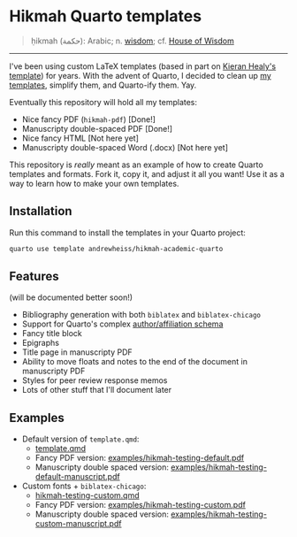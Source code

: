 # Hikmah Quarto templates

> ḥikmah (حكمة): Arabic; n. [wisdom](https://en.wikipedia.org/wiki/Hikmah); cf. [House of Wisdom](https://en.wikipedia.org/wiki/House_of_Knowledge)

---

I've been using custom LaTeX templates (based in part on [Kieran Healy's template](https://github.com/kjhealy/latex-custom-kjh)) for years. With the advent of Quarto, I decided to clean up [my templates](https://github.com/andrewheiss/portable-pandoc-magic), simplify them, and Quarto-ify them. Yay.

Eventually this repository will hold all my templates:

- Nice fancy PDF (`hikmah-pdf`) [Done!]
- Manuscripty double-spaced PDF [Done!]
- Nice fancy HTML [Not here yet]
- Manuscripty double-spaced Word (.docx) [Not here yet]

This repository is *really* meant as an example of how to create Quarto templates and formats. Fork it, copy it, and adjust it all you want! Use it as a way to learn how to make your own templates.


## Installation

Run this command to install the templates in your Quarto project:

```bash
quarto use template andrewheiss/hikmah-academic-quarto
```

## Features

(will be documented better soon!)

- Bibliography generation with both `biblatex` and `biblatex-chicago`
- Support for Quarto's complex [author/affiliation schema](https://quarto.org/docs/journals/authors.html)
- Fancy title block
- Epigraphs
- Title page in manuscripty PDF
- Ability to move floats and notes to the end of the document in manuscripty PDF
- Styles for peer review response memos
- Lots of other stuff that I'll document later


## Examples

- Default version of `template.qmd`:
  - [template.qmd](template.qmd)
  - Fancy PDF version: [examples/hikmah-testing-default.pdf](examples/hikmah-testing-default.pdf)
  - Manuscripty double spaced version: [examples/hikmah-testing-default-manuscript.pdf](examples/hikmah-testing-default-manuscript.pdf)
- Custom fonts + `biblatex-chicago`:
  - [hikmah-testing-custom.qmd](hikmah-testing-custom.qmd)
  - Fancy PDF version: [examples/hikmah-testing-custom.pdf](examples/hikmah-testing-custom.pdf)
  - Manuscripty double spaced version: [examples/hikmah-testing-custom-manuscript.pdf](examples/hikmah-testing-custom-manuscript.pdf)
